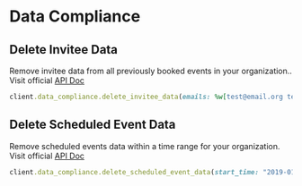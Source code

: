 # Data Compliance

## Delete Invitee Data

Remove invitee data from all previously booked events in your organization..
Visit official [API Doc](https://developer.calendly.com/api-docs/4cf896120a018-delete-invitee-data)

```ruby
client.data_compliance.delete_invitee_data(emails: %w[test@email.org test2@email.org])
```

## Delete Scheduled Event Data

Remove scheduled events data within a time range for your organization.
Visit official [API Doc](https://developer.calendly.com/api-docs/fc9211ad9b551-delete-scheduled-event-data)

```ruby
client.data_compliance.delete_scheduled_event_data(start_time: "2019-01-02T03:04:05.678123Z", end_time: "2021-01-01T02:04:05.678123Z")
```
